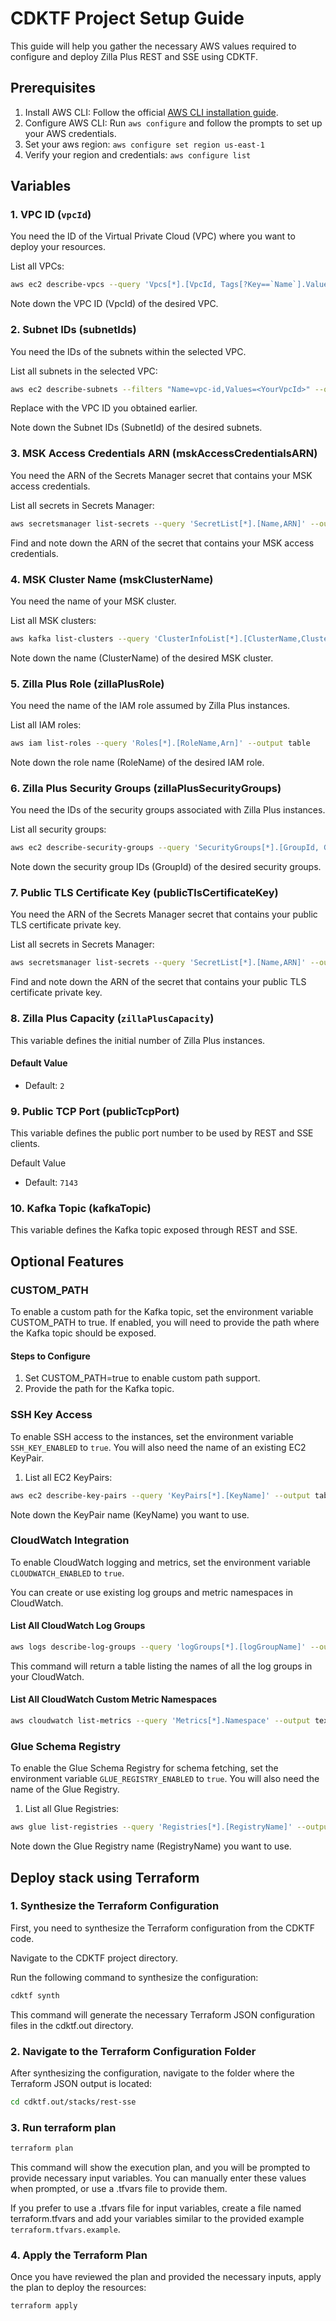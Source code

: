 # CDKTF Project Setup Guide

This guide will help you gather the necessary AWS values required to configure and deploy Zilla Plus REST and SSE using CDKTF.

## Prerequisites

1. Install AWS CLI: Follow the official [AWS CLI installation guide](https://docs.aws.amazon.com/cli/latest/userguide/install-cliv2.html).
2. Configure AWS CLI: Run `aws configure` and follow the prompts to set up your AWS credentials.
3. Set your aws region: `aws configure set region us-east-1` 
4. Verify your region and credentials: `aws configure list`

## Variables

### 1. VPC ID (`vpcId`)

You need the ID of the Virtual Private Cloud (VPC) where you want to deploy your resources.

List all VPCs:
```bash
aws ec2 describe-vpcs --query 'Vpcs[*].[VpcId, Tags[?Key==`Name`].Value | [0]]' --output table
```

Note down the VPC ID (VpcId) of the desired VPC.
### 2. Subnet IDs (subnetIds)
You need the IDs of the subnets within the selected VPC.

List all subnets in the selected VPC:

```bash
aws ec2 describe-subnets --filters "Name=vpc-id,Values=<YourVpcId>" --query 'Subnets[*].[SubnetId, Tags[?Key==`Name`].Value | [0]]' --output table
```

Replace <YourVpcId> with the VPC ID you obtained earlier.

Note down the Subnet IDs (SubnetId) of the desired subnets.

### 3. MSK Access Credentials ARN (mskAccessCredentialsARN)
You need the ARN of the Secrets Manager secret that contains your MSK access credentials.

List all secrets in Secrets Manager:
```bash
aws secretsmanager list-secrets --query 'SecretList[*].[Name,ARN]' --output table
```
Find and note down the ARN of the secret that contains your MSK access credentials.

### 4. MSK Cluster Name (mskClusterName)
You need the name of your MSK cluster.

List all MSK clusters:
```bash
aws kafka list-clusters --query 'ClusterInfoList[*].[ClusterName,ClusterArn]' --output table
```
Note down the name (ClusterName) of the desired MSK cluster.

### 5. Zilla Plus Role (zillaPlusRole)
You need the name of the IAM role assumed by Zilla Plus instances.

List all IAM roles:
```bash
aws iam list-roles --query 'Roles[*].[RoleName,Arn]' --output table
```
Note down the role name (RoleName) of the desired IAM role.

### 6. Zilla Plus Security Groups (zillaPlusSecurityGroups)
You need the IDs of the security groups associated with Zilla Plus instances.

List all security groups:
```bash
aws ec2 describe-security-groups --query 'SecurityGroups[*].[GroupId, GroupName]' --output table
```
Note down the security group IDs (GroupId) of the desired security groups.

### 7. Public TLS Certificate Key (publicTlsCertificateKey)
You need the ARN of the Secrets Manager secret that contains your public TLS certificate private key.

List all secrets in Secrets Manager:
```bash
aws secretsmanager list-secrets --query 'SecretList[*].[Name,ARN]' --output table
```
Find and note down the ARN of the secret that contains your public TLS certificate private key.


### 8. Zilla Plus Capacity (`zillaPlusCapacity`)

This variable defines the initial number of Zilla Plus instances.

#### Default Value

- Default: `2`

### 9. Public TCP Port (publicTcpPort)
This variable defines the public port number to be used by REST and SSE clients.

Default Value
- Default: `7143`

### 10. Kafka Topic (kafkaTopic)
This variable defines the Kafka topic exposed through REST and SSE.

## Optional Features

### CUSTOM_PATH
To enable a custom path for the Kafka topic, set the environment variable CUSTOM_PATH to true. If enabled, you will need to provide the path where the Kafka topic should be exposed.

#### Steps to Configure
1. Set CUSTOM_PATH=true to enable custom path support.
2. Provide the path for the Kafka topic.

### SSH Key Access

To enable SSH access to the instances, set the environment variable `SSH_KEY_ENABLED` to `true`. You will also need the name of an existing EC2 KeyPair.

1. List all EC2 KeyPairs:
```bash
aws ec2 describe-key-pairs --query 'KeyPairs[*].[KeyName]' --output table
```
Note down the KeyPair name (KeyName) you want to use.

### CloudWatch Integration
To enable CloudWatch logging and metrics, set the environment variable `CLOUDWATCH_ENABLED` to `true`.

You can create or use existing log groups and metric namespaces in CloudWatch.

#### List All CloudWatch Log Groups

```bash
aws logs describe-log-groups --query 'logGroups[*].[logGroupName]' --output table
```
This command will return a table listing the names of all the log groups in your CloudWatch.

#### List All CloudWatch Custom Metric Namespaces

```bash
aws cloudwatch list-metrics --query 'Metrics[*].Namespace' --output text | tr '\t' '\n' | sort | uniq | grep -v '^AWS'
```

### Glue Schema Registry

To enable the Glue Schema Registry for schema fetching, set the environment variable `GLUE_REGISTRY_ENABLED` to `true`. You will also need the name of the Glue Registry.

1. List all Glue Registries:
```bash
aws glue list-registries --query 'Registries[*].[RegistryName]' --output table
```
Note down the Glue Registry name (RegistryName) you want to use.

## Deploy stack using Terraform

### 1. Synthesize the Terraform Configuration
First, you need to synthesize the Terraform configuration from the CDKTF code.

Navigate to the CDKTF project directory.

Run the following command to synthesize the configuration:

```bash
cdktf synth
```
This command will generate the necessary Terraform JSON configuration files in the cdktf.out directory.

### 2. Navigate to the Terraform Configuration Folder
After synthesizing the configuration, navigate to the folder where the Terraform JSON output is located:

```bash
cd cdktf.out/stacks/rest-sse
```

### 3. Run terraform plan

```bash
terraform plan
```
This command will show the execution plan, and you will be prompted to provide necessary input variables. You can manually enter these values when prompted, or use a .tfvars file to provide them.

If you prefer to use a .tfvars file for input variables, create a file named terraform.tfvars and add your variables similar to the provided example `terraform.tfvars.example`.


### 4. Apply the Terraform Plan
Once you have reviewed the plan and provided the necessary inputs, apply the plan to deploy the resources:

```bash
terraform apply
```
